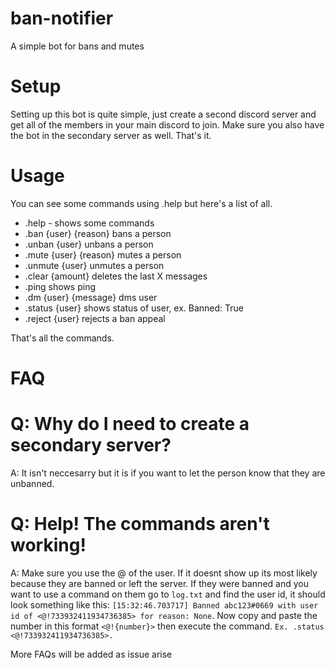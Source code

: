 # ban-notifier
A simple bot for bans and mutes


# Setup

Setting up this bot is quite simple, just create a second discord server and get all of the members in your main discord to join.
Make sure you also have the bot in the secondary server as well. That's it. 


# Usage

You can see some commands using .help but here's a list of all.

- .help - shows some commands
- .ban {user} {reason} bans a person
- .unban {user} unbans a person
- .mute {user} {reason} mutes a person
- .unmute {user} unmutes a person
- .clear {amount} deletes the last X messages
- .ping shows ping
- .dm {user} {message} dms user
- .status {user} shows status of user, ex. Banned: True
- .reject {user} rejects a ban appeal

That's all the commands.


# FAQ

# Q: Why do I need to create a secondary server?
A: It isn't neccesarry but it is if you want to let the person know that they are unbanned.

# Q: Help! The commands aren't working!
A: Make sure you use the @ of the user. If it doesnt show up its most likely because they are banned or left the server. If they were banned and you want to use a command on them go to ```log.txt``` and find the user id, it should look something like this: `[15:32:46.703717] Banned abc123#0669 with user id of <@!733932411934736385> for reason: None`. Now copy and paste the number in this format `<@!{number}>` then execute the command. `Ex. .status <@!733932411934736385>.`

More FAQs will be added as issue arise
